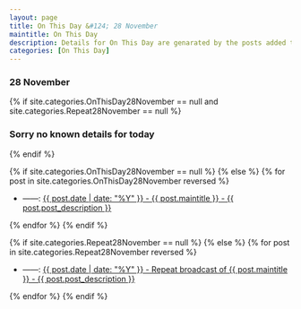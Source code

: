 ```yaml
---
layout: page
title: On This Day &#124; 28 November
maintitle: On This Day
description: Details for On This Day are genarated by the posts added to the website so the content is subject to changes/updates over time.
categories: [On This Day]
---
```


<h3>28 November</h3>

{% if site.categories.OnThisDay28November == null and site.categories.Repeat28November == null %}
  <h3>Sorry no known details for today</h3>
{% endif %}

{% if site.categories.OnThisDay28November == null %}
{% else %}
{% for post in site.categories.OnThisDay28November reversed %}
<ul>
<li> ——: <a href="{{ post.url }}">{{ post.date | date: "%Y" }} - {{ post.maintitle }} - {{ post.post_description }}</a></li>
</ul>
{% endfor %}
{% endif %}

{% if site.categories.Repeat28November == null %}
{% else %}
{% for post in site.categories.Repeat28November reversed %}
<ul>
<li> ——: <a href="{{ post.url }}">{{ post.date | date: "%Y" }} - Repeat broadcast of {{ post.maintitle }} - {{ post.post_description }}</a></li>
</ul>
{% endfor %}
{% endif %}
